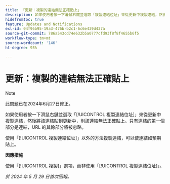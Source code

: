 ```yaml
---
title: 「更新：複製的連結無法正確貼上」
description: 如果使用者按一下滑鼠右鍵並選取「複製連結位址」來從更新中複製連結，然後將該連結貼到更新中，則該連結無法正確貼上。只有連結的第一個部分是連結，URL 的其餘部分將被忽略。
hidefromtoc: true
feature: Updates and Notifications
exl-id: 04f96b95-19a3-476b-b2c1-6c6e439d437a
source-git-commit: 786a543cd74e632b5a0777cfd93f8f8f4655b6f5
workflow-type: tm+mt
source-wordcount: '146'
ht-degree: 95%

---
```


# 更新：複製的連結無法正確貼上

>[!NOTE]
>
>此問題已在2024年6月27日修正。

如果使用者按一下滑鼠右鍵並選取「[!UICONTROL 複製連結位址]」來從更新中複製連結，然後將該連結貼到更新中，則該連結無法正確貼上。只有連結的第一個部分是連結，URL 的其餘部分將被忽略。

使用「[!UICONTROL 複製連結位址]」以外的方法複製連結，可以使連結如預期貼上。

**因應措施**

使用「[!UICONTROL 複製]」選項，而非使用「[!UICONTROL 複製連結位址]」。

_於 2024 年 5 月 29 日首次回報。_
